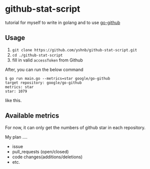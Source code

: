 # github-stat-script

tutorial for myself to write in golang and to use [go-github](https://github.com/google/go-github)

## Usage

1. `git clone https://github.com/yshnb/github-stat-script.git`
2. `cd ./github-stat-script`
3. fill in valid `accessToken` from Github

After, you can run the below command
```
$ go run main.go --metrics=star google/go-github
target repository: google/go-github
metrics: star
star: 1079
```
like this.

## Available metrics

For now, it can only get the numbers of github star in each repository.

My plan ....

- issue
- pull_requests (open/closed)
- code changes(additions/deletions)
- etc.

